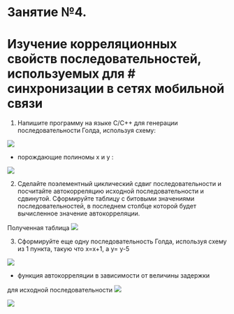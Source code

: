 # Занятие №4. 
# Изучение корреляционных свойств последовательностей, используемых для # синхронизации в сетях мобильной связи

1) Напишите программу на языке С/С++ для генерации
последовательности Голда, используя схему:

![](https://github.com/MargQ/OSMC/tree/master/Lab4/Screenshots/shem.jpeg)

- порождающие полиномы x и y :

![](https://github.com/MargQ/OSMC/tree/master/Lab4/Screenshots/11.jpeg)

2) Сделайте поэлементный циклический сдвиг последовательности и 
посчитайте автокорреляцию исходной последовательности и 
сдвинутой. Сформируйте таблицу с битовыми значениями 
последовательностей, в последнем столбце которой будет 
вычисленное значение автокорреляции.

Полученная таблица
![](https://github.com/MargQ/OSMC/tree/master/Lab4/Screenshots/1.jpeg)

3) Сформируйте еще одну последовательность Голда, используя 
схему из 1 пункта, такую что x=x+1, а y= у-5

![](https://github.com/MargQ/OSMC/tree/master/Lab4/Screenshots/22.jpeg)

- функция автокорреляции в зависимости от величины задержки

для исходной последовательности
![](https://github.com/MargQ/OSMC/tree/master/Lab4/Screenshots/111.jpeg)

![](https://github.com/MargQ/OSMC/tree/master/Lab4/Screenshots/222.jpeg)

